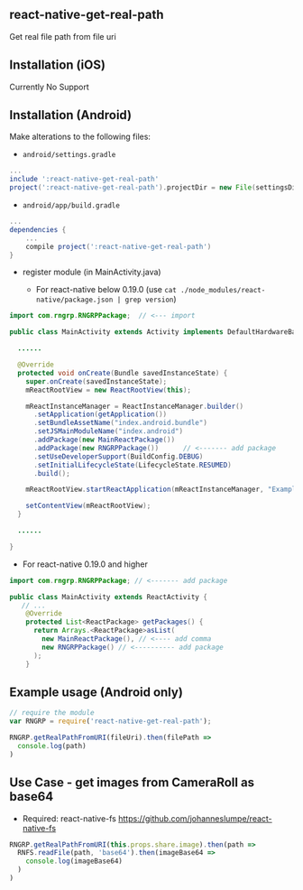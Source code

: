 ## react-native-get-real-path

Get real file path from file uri

## Installation (iOS)

Currently No Support

## Installation (Android)

Make alterations to the following files:

* `android/settings.gradle`

```gradle
...
include ':react-native-get-real-path'
project(':react-native-get-real-path').projectDir = new File(settingsDir, '../node_modules/react-native-get-real-path/android')
```

* `android/app/build.gradle`

```gradle
...
dependencies {
    ...
    compile project(':react-native-get-real-path')
}
```

* register module (in MainActivity.java)

  * For react-native below 0.19.0 (use `cat ./node_modules/react-native/package.json | grep version`)

```java
import com.rngrp.RNGRPPackage;  // <--- import

public class MainActivity extends Activity implements DefaultHardwareBackBtnHandler {

  ......

  @Override
  protected void onCreate(Bundle savedInstanceState) {
    super.onCreate(savedInstanceState);
    mReactRootView = new ReactRootView(this);

    mReactInstanceManager = ReactInstanceManager.builder()
      .setApplication(getApplication())
      .setBundleAssetName("index.android.bundle")
      .setJSMainModuleName("index.android")
      .addPackage(new MainReactPackage())
      .addPackage(new RNGRPPackage())      // <------- add package
      .setUseDeveloperSupport(BuildConfig.DEBUG)
      .setInitialLifecycleState(LifecycleState.RESUMED)
      .build();

    mReactRootView.startReactApplication(mReactInstanceManager, "ExampleRN", null);

    setContentView(mReactRootView);
  }

  ......

}
```

  * For react-native 0.19.0 and higher
```java
import com.rngrp.RNGRPPackage; // <------- add package

public class MainActivity extends ReactActivity {
   // ...
    @Override
    protected List<ReactPackage> getPackages() {
      return Arrays.<ReactPackage>asList(
        new MainReactPackage(), // <---- add comma
        new RNGRPPackage() // <---------- add package
      );
    }
```

## Example usage (Android only)

```javascript
// require the module
var RNGRP = require('react-native-get-real-path');

RNGRP.getRealPathFromURI(fileUri).then(filePath =>
  console.log(path)
)
```

## Use Case - get images from CameraRoll as base64

  * Required: react-native-fs
    https://github.com/johanneslumpe/react-native-fs

```javascript
RNGRP.getRealPathFromURI(this.props.share.image).then(path =>
  RNFS.readFile(path, 'base64').then(imageBase64 =>
    console.log(imageBase64)
  )
)
```

